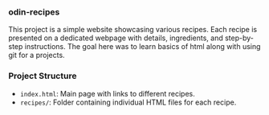 ### odin-recipes
This project is a simple website showcasing various recipes. Each recipe is presented on a dedicated webpage with details, ingredients, and step-by-step instructions. The goal here was to learn basics of html along with using git for a projects. 

### Project Structure

- `index.html`: Main page with links to different recipes.
- `recipes/`: Folder containing individual HTML files for each recipe.